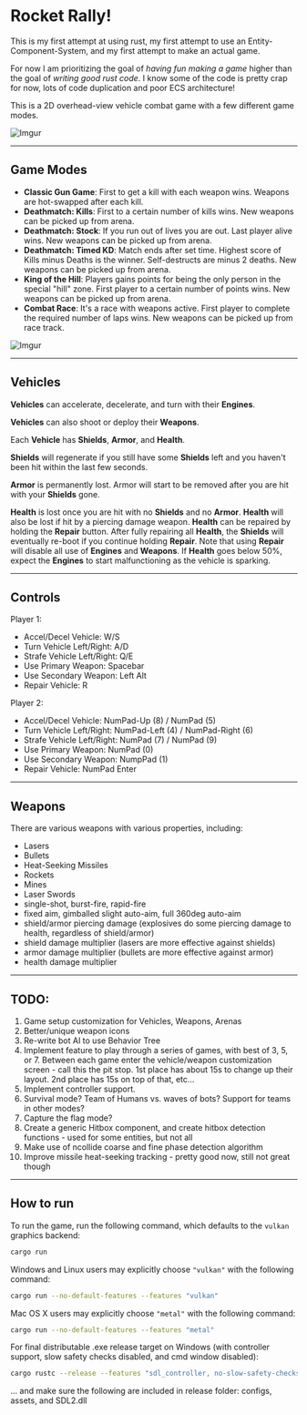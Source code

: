 # Rocket Rally!

This is my first attempt at using rust, my first attempt to use an Entity-Component-System, and my first attempt to make an actual game.

For now I am prioritizing the goal of *having fun making a game* higher than the goal of *writing good rust code*. I know some of the code is pretty crap for now, lots of code duplication and poor ECS architecture!

This is a 2D overhead-view vehicle combat game with a few different game modes.


![Imgur](https://i.imgur.com/nNXtVhu.png)

---

## Game Modes
- __Classic Gun Game__: First to get a kill with each weapon wins. Weapons are hot-swapped after each kill.
- __Deathmatch: Kills__: First to a certain number of kills wins. New weapons can be picked up from arena.
- __Deathmatch: Stock__: If you run out of lives you are out. Last player alive wins. New weapons can be picked up from arena.
- __Deathmatch: Timed KD__: Match ends after set time. Highest score of Kills minus Deaths is the winner. Self-destructs are minus 2 deaths. New weapons can be picked up from arena.
- __King of the Hill__: Players gains points for being the only person in the special "hill" zone. First player to a certain number of points wins. New weapons can be picked up from arena.
- __Combat Race__: It's a race with weapons active. First player to complete the required number of laps wins. New weapons can be picked up from race track.

![Imgur](https://i.imgur.com/bwNjzz2.png)

---


## Vehicles

__Vehicles__ can accelerate, decelerate, and turn with their __Engines__.

__Vehicles__ can also shoot or deploy their __Weapons__.

Each __Vehicle__ has __Shields__, __Armor__, and __Health__. 

__Shields__ will regenerate if you still have some __Shields__ left and you haven't been hit within the last few seconds.

__Armor__ is permanently lost. Armor will start to be removed after you are hit with your __Shields__ gone.

__Health__ is lost once you are hit with no __Shields__ and no __Armor__. __Health__ will also be lost if hit by a piercing damage weapon. __Health__ can be repaired by holding the __Repair__ button. 
After fully repairing all __Health__, the __Shields__ will eventually re-boot if you continue holding __Repair__.
Note that using __Repair__ will disable all use of __Engines__ and __Weapons__. If __Health__ goes below 50%, expect the
__Engines__ to start malfunctioning as the vehicle is sparking.

---

## Controls

Player 1:
- Accel/Decel Vehicle: W/S
- Turn Vehicle Left/Right: A/D
- Strafe Vehicle Left/Right: Q/E
- Use Primary Weapon: Spacebar
- Use Secondary Weapon: Left Alt
- Repair Vehicle: R

Player 2:
- Accel/Decel Vehicle: NumPad-Up (8) / NumPad (5)
- Turn Vehicle Left/Right: NumPad-Left (4) / NumPad-Right (6)
- Strafe Vehicle Left/Right: NumPad (7) / NumPad (9)
- Use Primary Weapon: NumPad (0)
- Use Secondary Weapon: NumpPad (1)
- Repair Vehicle: NumPad Enter

---

## Weapons

There are various weapons with various properties, including:
* Lasers
* Bullets
* Heat-Seeking Missiles
* Rockets
* Mines
* Laser Swords
* single-shot, burst-fire, rapid-fire
* fixed aim, gimballed slight auto-aim, full 360deg auto-aim
* shield/armor piercing damage 
    (explosives do some piercing damage to health, regardless of shield/armor)
* shield damage multiplier
    (lasers are more effective against shields)
* armor damage multiplier
    (bullets are more effective against armor)
* health damage multiplier
---


## TODO:
1. Game setup customization for Vehicles, Weapons, Arenas
1. Better/unique weapon icons
1. Re-write bot AI to use Behavior Tree
1. Implement feature to play through a series of games, with best of 3, 5, or 7. Between each game enter the vehicle/weapon customization screen - call this the pit stop. 1st place has about 15s to change up their layout. 2nd place has 15s on top of that, etc...
1. Implement controller support.
1. Survival mode? Team of Humans vs. waves of bots? Support for teams in other modes?
1. Capture the flag mode?
1. Create a generic Hitbox component, and create hitbox detection functions - used for some entities, but not all
1. Make use of ncollide coarse and fine phase detection algorithm
1. Improve missile heat-seeking tracking - pretty good now, still not great though


---


## How to run

To run the game, run the following command, which defaults to the `vulkan` graphics backend:

```bash
cargo run
```

Windows and Linux users may explicitly choose `"vulkan"` with the following command:

```bash
cargo run --no-default-features --features "vulkan"
```

Mac OS X users may explicitly choose `"metal"` with the following command:

```bash
cargo run --no-default-features --features "metal"
```


For final distributable .exe release target on Windows (with controller support, slow safety checks disabled, and cmd window disabled):

```bash
cargo rustc --release --features "sdl_controller, no-slow-safety-checks" -- -Clink-args="/SUBSYSTEM:WINDOWS /ENTRY:mainCRTStartup"
```
... and make sure the following are included in release folder: configs, assets, and SDL2.dll